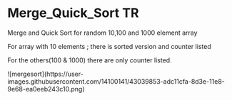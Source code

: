 # Merge_Quick_Sort TR
<p>Merge and Quick Sort for random 10,100 and 1000 element array </p>
<p>For array with 10 elements ; there is sorted version and counter listed</p>
<p>For the others(100 & 1000) there are only counter listed.</p>
![mergesort](https://user-images.githubusercontent.com/14100141/43039853-adc11cfa-8d3e-11e8-9e68-ea0eeb243c10.png)
